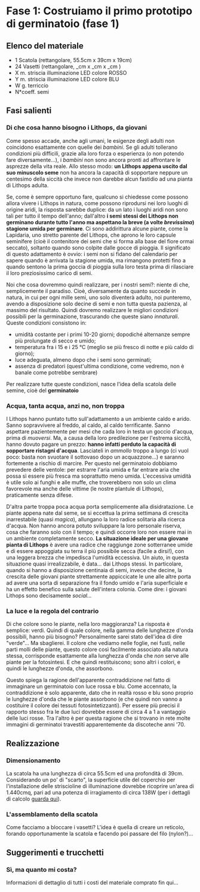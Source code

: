 # Fase 1: Costruiamo il primo prototipo di germinatoio (fase 1)

## Elenco del materiale

- 1 Scatola (rettangolare, 55.5cm x 39cm x 19cm)
- 24 Vasetti (rettangolare, _cm x _cm x _cm )
- X m. striscia illuminazione LED colore ROSSO
- Y m. striscia illuminazione LED colore BLU
- W g. terriccio
- N*coeff. semi

## Fasi salienti
### Di che cosa hanno bisogno i Lithops, da giovani
Come spesso accade, anche agli umani, le esigenze degli adulti non coincidono esattamente con quelle dei _bambini_. Se gli adulti tollerano condizioni più difficili, grazie alla loro forza o esperienza (o non potendo fare diversamente...), i _bambini_ non sono ancora pronti ad affrontare le asprezze della vita reale. Allo stesso modo: **un Lithops appena uscito dal suo minuscolo seme** non ha ancora la capacità di sopportare neppure un centesimo della siccità che invece non darebbe alcun fastidio ad una pianta di Lithops adulta.

Se, come è sempre opportuno fare, qualcuno si chiedesse come possono allora vivere i Lithops in natura, come possono riprodursi nei loro luoghi di origine aridi, la risposta sarebbe duplice: da un lato i luoghi aridi non sono tali per tutto il tempo dell'anno; dall'altro **i semi stessi dei Lithops non germinano durante tutto l'anno ma aspettano la breve (a volte _brevissima_) stagione umida per germinare**. Ci sono addirittura alcune piante, come la Lapidaria, uno stretto parente del Lithops, che aprono le loro capsule seminifere (cioè il contenitore dei semi che si forma alla base del fiore ormai seccato), soltanto quando sono colpite dalle gocce di pioggia. Il significato di questo adattamento è ovvio: i semi non si fidano del calendario per sapere quando è arrivata la stagione umida, ma rimangono protetti fino a quando sentono la prima goccia di pioggia sulla loro testa prima di rilasciare il loro preziosissimo carico di semi.

Noi che cosa dovremmo quindi realizzare, per i nostri semi?: niente di che, semplicemente il paradiso. Cioè, diversamente da quanto succede in natura, in cui per ogni mille semi, uno solo diventerà adulto, noi punteremo, avendo a disposizione solo decine di semi e non tutta questa pazienza, al massimo del risultato. Quindi dovremo realizzare le migliori condizioni possibili per la germinazione, trascurando che queste siano _innaturali_. Queste condizioni consistono in:
- umidità costante per i primi 10-20 giorni; dopodiché alternanze sempre più prolungate di secco e umido;
- temperatura fra i 15 e i 25 °C (meglio se più fresco di notte e più caldo di giorno);
- luce adeguata, almeno dopo che i semi sono germinati;
- assenza di predatori (quest'ultima condizione, come vedremo, non è banale come potrebbe sembrare)

Per realizzare tutte queste condizioni, nasce l'idea della scatola delle semine, cioè del **germinatoio**

### Acqua, tanta acqua, anzi no, non troppa
I Lithops hanno puntato tutto sull'adattamento a un ambiente caldo e arido. Sanno sopravvivere al freddo, al caldo, al caldo terrificante. Sanno aspettare pazientemente per mesi che cada loro in testa un goccio d'acqua, prima di _muoversi_. Ma, a causa della loro predilezione per l'estrema siccità, hanno dovuto pagare un prezzo: **hanno infatti perduto la capacità di sopportare ristagni d'acqua**. Lasciateli in _ammollo_ troppo a lungo (ci vuol poco: basta non svuotare il sottovaso dopo un acquazzone...) e saranno fortemente a rischio di marcire.
Per questo nel germinatoio dobbiamo prevedere delle ventole: per estrarre l'aria umida e far entrare aria che possa sì essere più fresca ma soprattutto meno umida. L'eccessiva umidità è utile solo ai funghi e alle muffe, che troverebbero non solo un clima favorevole ma anche delle vittime (le nostre plantule di Lithops), praticamente senza difese.

D'altra parte troppa poca acqua porta semplicemente alla disidratazione. Le piante appena nate dal seme, se si eccettua la prima settimana di crescita inarrestabile (quasi _magica_), allungano la loro radice solitaria alla ricerca d'acqua. Non hanno ancora potuto sviluppare la loro personale riserva, cosa che faranno solo con il tempo; e quindi occorre loro non essere mai in un ambiente completamente secco. **La situazione ideale per una giovane pianta di Lithops** è avere una radice che raggiunge zone sotterranee umide e di essere appoggiata su terra il più possibile secca (facile a dirsi!), con una leggera brezza che impedisca l'umidità eccessiva. Un aiuto, in questa situazione quasi irrealizzabile, è data... dai Lithops stessi. In particolare, quando si hanno a disposizione centinaia di semi, invece che decine, la crescita delle giovani piante strettamente appiccicate le une alle altre porta ad avere una sorta di separazione fra il fondo umido e l'aria superficiale e ha un effetto benefico sulla salute dell'intera colonia. Come dire: i giovani Lithops sono decisamente _social..._


### La luce e la regola del contrario
Di che colore sono le piante, nella loro maggioranza? La risposta è semplice: verdi. Quindi di quale colore, nella gamma delle lunghezze d'onda possibili, hanno più bisogno? Personalmente sarei stato dell'idea di dire "verde"... Ma sbaglierei. Il colore che vediamo nelle foglie, nei fusti, nelle parti molli delle piante, questo colore così facilmente associato alla natura stessa, corrisponde esattamente alla lunghezza d'onda che *non* serve alle piante per la fotosintesi. E che quindi restituiscono; sono altri i colori, e quindi le lunghezze d'onda, che assorbono.

Questo spiega la ragione dell'apparente contraddizione nel fatto di immaginare un germinatoio con luce rossa e blu. Come accennato, la contraddizione è solo apparente, dato che in realtà rosso e blu sono proprio le lunghezze d'onda che le piante assorbono (e che quindi non vanno a costituire il colore dei tessuti fotosintetizzanti). Per essere più precisi il rapporto stesso fra le due luci dovrebbe essere di circa 4 a 1 a vantaggio delle luci rosse. Tra l'altro è per questa ragione che si trovano in rete molte immagini di germinatoi travestiti apparentemente da discoteche anni '70.

## Realizzazione

### Dimensionamento

La scatola ha una lunghezza di circa 55.5cm ed una profondità di 39cm. Considerando un po' di "scarto", la superficie utile del coperchio per l'installazione delle striscioline di illuminazione dovrebbe ricoprire un'area di 1.440cmq, pari ad una potenza di irragiamento di circa 138W (per i dettagli di calcolo [guarda qui](https://docs.google.com/spreadsheets/d/1xajgQuW4uSA6tnMqnAGUhpJfXqwB1AFufzQxHgO6zJg/edit?usp=sharing)).

### L'assemblamento della scatola

Come facciamo a bloccare i vasetti?
L'idea è quella di creare un reticolo, forando opportunamente la scatola e facendo poi passare del filo (nylon?)...


## Suggerimenti e trucchetti

### Sì, ma quanto mi costa?
Informazioni di dettaglio di tutti i costi del materiale comprato fin qui...
